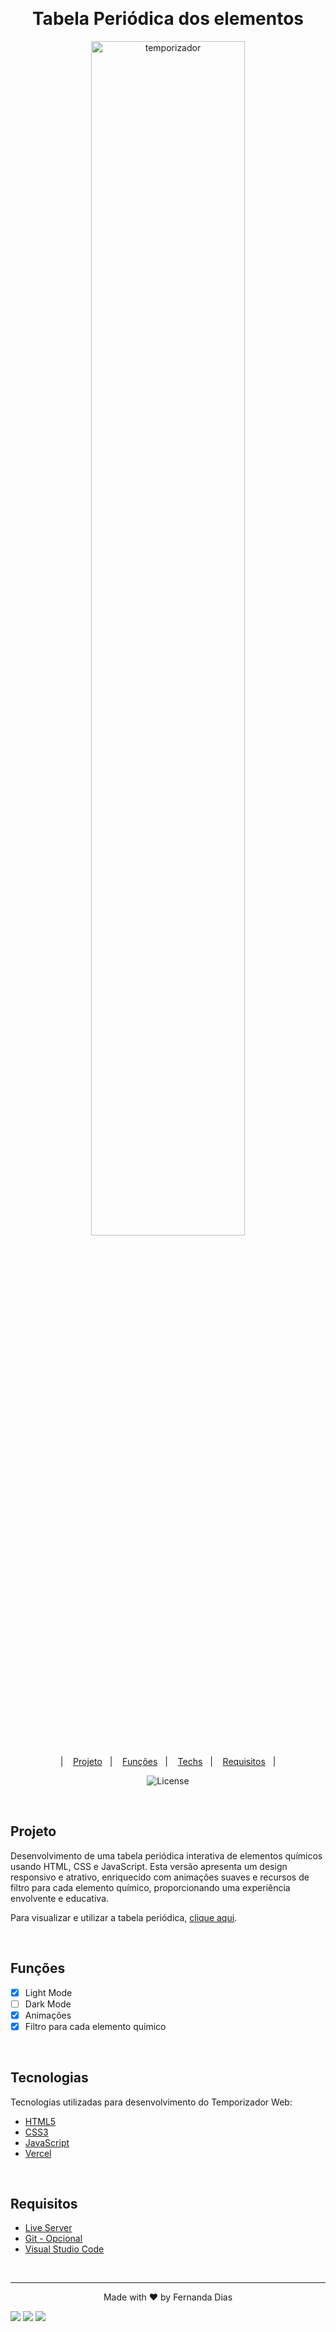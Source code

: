 ﻿﻿<h1 align="center"> Tabela Periódica dos elementos</h1>

<p align="center">
  <img alt="temporizador" src=".github/preview.gif" width="70%">
</p>

<p align="center">
  &nbsp;&nbsp;&nbsp;|&nbsp;&nbsp;&nbsp;
      <a href="#-project">Projeto</a>&nbsp;&nbsp;&nbsp;|&nbsp;&nbsp;&nbsp;
        <a href="#-techs">Funções</a>&nbsp;&nbsp;&nbsp;|&nbsp;&nbsp;&nbsp;
  <a href="#-techs">Techs</a>&nbsp;&nbsp;&nbsp;|&nbsp;&nbsp;&nbsp;
  <a href="#-requisitos">Requisitos</a>&nbsp;&nbsp;&nbsp;|&nbsp;&nbsp;&nbsp;
</p>

<p align="center">
  <img alt="License" src="https://img.shields.io/static/v1?label=license&message=MIT&color=49AA26&labelColor=000000">
</p>
<br>

## Projeto

Desenvolvimento de uma tabela periódica interativa de elementos químicos usando HTML, CSS e JavaScript. Esta versão apresenta um design responsivo e atrativo, enriquecido com animações suaves e recursos de filtro para cada elemento químico, proporcionando uma experiência envolvente e educativa.

Para visualizar e utilizar a tabela periódica, <a href="" target="_blank">clique aqui</a>.

<br/>

## Funções

- [x] Light Mode
- [ ] Dark Mode
- [x] Animações
- [x] Filtro para cada elemento químico

<br/>

## Tecnologias

Tecnologias utilizadas para desenvolvimento do Temporizador Web:

- [HTML5](https://www.w3schools.com/html/default.asp)
- [CSS3](https://www.w3schools.com/css/default.asp)
- [JavaScript](https://www.w3schools.com/js/)
- [Vercel](https://vercel.com/)

<br/>

## Requisitos

- [Live Server](https://marketplace.visualstudio.com/items?itemName=ritwickdey.LiveServer)
- [Git - Opcional](https://git-scm.com/)
- [Visual Studio Code](https://code.visualstudio.com/)

<br/>

---
<p align="center"> Made with ♥ by Fernanda Dias</p>
<div>
<p align="left">
<a href="https://www.linkedin.com/in/fernandadm/" target="_blank"><img src="https://img.shields.io/badge/-LinkedIn-%230077B5?style=for-the-badge&logo=linkedin&logoColor=white" target="_blank"></a>  
<a href = "mailto:fernandadias.dev@gmail.com"><img src="https://img.shields.io/badge/-Gmail-%23333?style=for-the-badge&logo=gmail&logoColor=white" target="_blank"></a>
<a href="https://instagram.com/ferandadias" target="_blank"><img src="https://img.shields.io/badge/-Instagram-%23E4405F?style=for-the-badge&logo=instagram&logoColor=white" target="_blank"></a>
</div>
